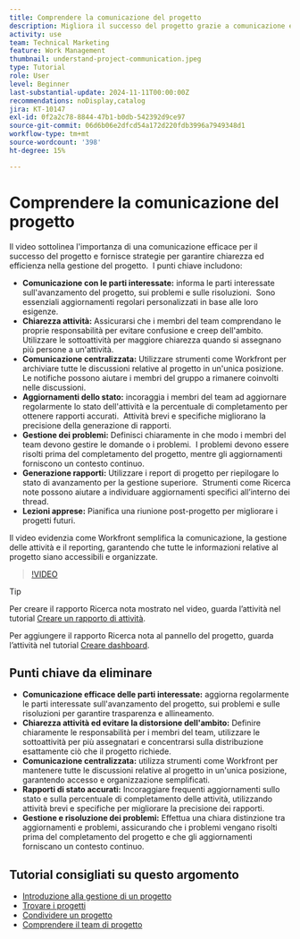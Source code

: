 ```yaml
---
title: Comprendere la comunicazione del progetto
description: Migliora il successo del progetto grazie a comunicazione efficace con le parti interessate, chiarezza delle attività, discussioni centralizzate, reporting accurato sullo stato e risoluzione proattiva dei problemi per mantenere l’allineamento e l’efficienza.
activity: use
team: Technical Marketing
feature: Work Management
thumbnail: understand-project-communication.jpeg
type: Tutorial
role: User
level: Beginner
last-substantial-update: 2024-11-11T00:00:00Z
recommendations: noDisplay,catalog
jira: KT-10147
exl-id: 0f2a2c78-8844-47b1-b0db-542392d9ce97
source-git-commit: 06d6b06e2dfcd54a172d220fdb3996a7949348d1
workflow-type: tm+mt
source-wordcount: '398'
ht-degree: 15%

---
```


# Comprendere la comunicazione del progetto

Il video sottolinea l&#39;importanza di una comunicazione efficace per il successo del progetto e fornisce strategie per garantire chiarezza ed efficienza nella gestione del progetto. &#x200B; I punti chiave includono:
* **Comunicazione con le parti interessate:** informa le parti interessate sull&#39;avanzamento del progetto, sui problemi e sulle risoluzioni. &#x200B; Sono essenziali aggiornamenti regolari personalizzati in base alle loro esigenze. &#x200B;
* **Chiarezza attività:** Assicurarsi che i membri del team comprendano le proprie responsabilità per evitare confusione e creep dell&#39;ambito. &#x200B; Utilizzare le sottoattività per maggiore chiarezza quando si assegnano più persone a un&#39;attività. &#x200B;
* **Comunicazione centralizzata:** Utilizzare strumenti come Workfront per archiviare tutte le discussioni relative al progetto in un&#39;unica posizione. &#x200B; Le notifiche possono aiutare i membri del gruppo a rimanere coinvolti nelle discussioni. &#x200B;
* **Aggiornamenti dello stato:** incoraggia i membri del team ad aggiornare regolarmente lo stato dell&#39;attività e la percentuale di completamento per ottenere rapporti accurati. &#x200B; Attività brevi e specifiche migliorano la precisione della generazione di rapporti. &#x200B;
* **Gestione dei problemi:** Definisci chiaramente in che modo i membri del team devono gestire le domande o i problemi. &#x200B; I problemi devono essere risolti prima del completamento del progetto, mentre gli aggiornamenti forniscono un contesto continuo. &#x200B;
* **Generazione rapporti:** Utilizzare i report di progetto per riepilogare lo stato di avanzamento per la gestione superiore. &#x200B; Strumenti come Ricerca note possono aiutare a individuare aggiornamenti specifici all’interno dei thread. &#x200B;
* **Lezioni apprese:** Pianifica una riunione post-progetto per migliorare i progetti futuri. &#x200B;

Il video evidenzia come Workfront semplifica la comunicazione, la gestione delle attività e il reporting, garantendo che tutte le informazioni relative al progetto siano accessibili e organizzate. &#x200B;

>[!VIDEO](https://video.tv.adobe.com/v/3436152/?quality=12&learn=on&enablevpops&captions=ita)

>[!TIP]
>
>Per creare il rapporto Ricerca nota mostrato nel video, guarda l’attività nel tutorial [Creare un rapporto di attività](https://experienceleague.adobe.com/it/docs/workfront-learn/tutorials-workfront/reporting/basic-reporting/create-a-task-report#activity-1-create-a-note-report-with-prompts).
>
>Per aggiungere il rapporto Ricerca nota al pannello del progetto, guarda l’attività nel tutorial [Creare dashboard](https://experienceleague.adobe.com/docs/workfront-learn/tutorials-workfront/reporting/basic-reporting/create-dashboards.html?lang=it#activity-1-create-a-dashboard).

## Punti chiave da eliminare

* **Comunicazione efficace delle parti interessate:** aggiorna regolarmente le parti interessate sull&#39;avanzamento del progetto, sui problemi e sulle risoluzioni per garantire trasparenza e allineamento.
* **Chiarezza attività ed evitare la distorsione dell&#39;ambito:** Definire chiaramente le responsabilità per i membri del team, utilizzare le sottoattività per più assegnatari e concentrarsi sulla distribuzione esattamente ciò che il progetto richiede.
* **Comunicazione centralizzata:** utilizza strumenti come Workfront per mantenere tutte le discussioni relative al progetto in un&#39;unica posizione, garantendo accesso e organizzazione semplificati.
* **Rapporti di stato accurati:** Incoraggiare frequenti aggiornamenti sullo stato e sulla percentuale di completamento delle attività, utilizzando attività brevi e specifiche per migliorare la precisione dei rapporti.
* **Gestione e risoluzione dei problemi:** Effettua una chiara distinzione tra aggiornamenti e problemi, assicurando che i problemi vengano risolti prima del completamento del progetto e che gli aggiornamenti forniscano un contesto continuo. &#x200B;


## Tutorial consigliati su questo argomento

* [Introduzione alla gestione di un progetto](/help/manage-work/projects/getting-started-manage-a-project.md)
* [Trovare i progetti](/help/manage-work/projects/find-projects.md)
* [Condividere un progetto](/help/manage-work/projects/share-a-project.md)
* [Comprendere il team di progetto](/help/manage-work/projects/understand-the-project-team.md)

